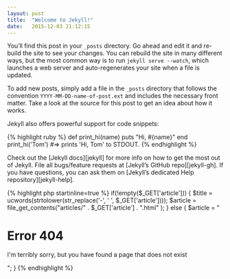 ```yaml
---
layout: post
title:  "Welcome to Jekyll!"
date:   2015-12-03 21:12:15
---
```

You’ll find this post in your `_posts` directory. Go ahead and edit it and re-build the site to see your changes. You can rebuild the site in many different ways, but the most common way is to run `jekyll serve --watch`, which launches a web server and auto-regenerates your site when a file is updated.

To add new posts, simply add a file in the `_posts` directory that follows the convention `YYYY-MM-DD-name-of-post.ext` and includes the necessary front matter. Take a look at the source for this post to get an idea about how it works.

Jekyll also offers powerful support for code snippets:

{% highlight ruby %}
def print_hi(name)
  puts "Hi, #{name}"
end
print_hi('Tom')
#=> prints 'Hi, Tom' to STDOUT.
{% endhighlight %}

Check out the [Jekyll docs][jekyll] for more info on how to get the most out of Jekyll. File all bugs/feature requests at [Jekyll’s GitHub repo][jekyll-gh]. If you have questions, you can ask them on [Jekyll’s dedicated Help repository][jekyll-help].


{% highlight php startinline=true %}
if(!empty($_GET['article'])) {
    $title = ucwords(strtolower(str_replace('-', ' ', $_GET['article'])));
    $article = file_get_contents("articles/" . $_GET['article'] . ".html" );
} else {
    $article = "<h1>Error 404</h1><p>I'm terribly sorry, but you have found a page that does not exist</p>";
}
{% endhighlight %}
